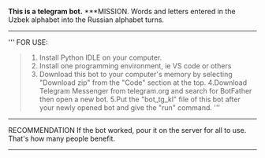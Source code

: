 **This is a telegram bot.**
***MISSION.
 Words and letters entered in the Uzbek alphabet into the Russian alphabet turns.
***
'''
FOR USE:

>1. Install Python IDLE on your computer.
>2. Install one programming environment, ie VS code or others
>3. Download this bot to your computer's memory by selecting "Download zip" from the "Code" section at the top.
>4.Download Telegram Messenger from telegram.org and search for BotFather then open a new bot.
>5.Put the "bot_tg_kl" file of this bot after your newly opened bot and give the "run" command.
'''
***
RECOMMENDATION
If the bot worked, pour it on the server for all to use.
That's how many people benefit.
***

